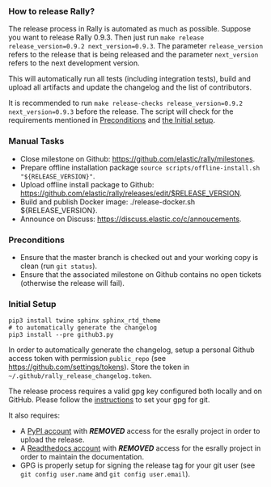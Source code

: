 ### How to release Rally?

The release process in Rally is automated as much as possible. Suppose you want to release Rally 0.9.3. Then just run `make release release_version=0.9.2 next_version=0.9.3`. The parameter `release_version` refers to the release that is being released and the parameter `next_version` refers to the next development version. 

This will automatically run all tests (including integration tests), build and upload all artifacts and update the changelog and the list of contributors.

It is recommended to run `make release-checks release_version=0.9.2 next_version=0.9.3` before the release. The script will check for the requirements mentioned in [Preconditions](#preconditions) and [the Initial setup](#initial_setup).

### Manual Tasks

* Close milestone on Github: https://github.com/elastic/rally/milestones.
* Prepare offline installation package `source scripts/offline-install.sh "${RELEASE_VERSION}"`.
* Upload offline install package to Github: https://github.com/elastic/rally/releases/edit/$RELEASE_VERSION.
* Build and publish Docker image: ./release-docker.sh ${RELEASE_VERSION}.
* Announce on Discuss: https://discuss.elastic.co/c/annoucements.

### Preconditions

* Ensure that the master branch is checked out and your working copy is clean (run `git status`).
* Ensure that the associated milestone on Github contains no open tickets (otherwise the release will fail).

### Initial Setup

```
pip3 install twine sphinx sphinx_rtd_theme
# to automatically generate the changelog
pip3 install --pre github3.py
```

In order to automatically generate the changelog, setup a personal Github access token with permission `public_repo` (see https://github.com/settings/tokens). Store the token in `~/.github/rally_release_changelog.token`.

The release process requires a valid gpg key configured both locally and on GitHub. Please follow the [instructions](https://git-scm.com/book/id/v2/Git-Tools-Signing-Your-Work) to set your gpg for git.

It also requires:

* A [PyPI account](https://pypi.org/account/register/) with ***REMOVED*** access for the esrally project in order to upload the release.
* A [Readthedocs account](https://readthedocs.org/accounts/signup/) with ***REMOVED*** access for the esrally project in order to maintain the documentation.
* GPG is properly setup for signing the release tag for your git user (see `git config user.name` and `git config user.email`).
